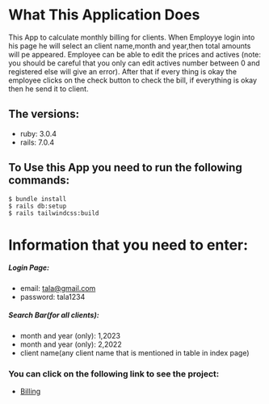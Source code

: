 # What This Application Does

This App to calculate monthly billing for clients. When Employye login into his page he will select an client name,month and year,then total amounts will pe appeared. Employee can be able to edit the prices and actives (note: you should be careful that you only can edit actives number between 0 and registered else will give an error). After that if every thing is okay the employee clicks on the check button to check the bill, if everything is okay then he send it to client.

## The versions:
* ruby: 3.0.4
* rails: 7.0.4

## To Use this App you need to run the following commands:
```
$ bundle install 
$ rails db:setup
$ rails tailwindcss:build
```
# Information that you need to enter:

##### Login Page:
* email: tala@gmail.com
* password: tala1234

##### Search Bar(for all clients): 
* month and year (only): 1,2023
* month and year (only): 2,2022
* client name(any client name that is mentioned in table in index page)

### You can click on the following link to see the project:
* [Billing](https://billing-jcr8.onrender.com)





